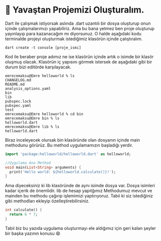 # 🚙 Yavaştan Projemizi Oluşturalım.

Dart ile çalışmak istiyorsak aslında .dart uzantılı bir dosya oluşturup onun içinde çalışmalarımızı yapabiliriz. Ama bu bana yetmez ben proje oluşturup yayınlayıp para kazanacağım mı diyorsunuz. O halde aşağıdaki kodu terminalde projeyi oluşturmak istediğimiz klasörün içinde çalıştıralım.

```
dart create -t console [proje_ismi]
```

Kod ile beraber proje adımız ne ise klasörün içinde artık o isimde bir klasör oluşmuş olacak. Klasörün iç yapısını görmek istersek de aşağıdaki gibi bir durum bizi editörde karşılayacak.

```
emrecemaksu@Emre helloworld % ls
CHANGELOG.md            
README.md               
analysis_options.yaml   
bin                     
lib                     
pubspec.lock            
pubspec.yaml            
test
emrecemaksu@Emre helloworld % cd bin
emrecemaksu@Emre bin % ls
helloworld.dart
emrecemaksu@Emre lib % ls
helloworld.dart
```

Biraz inceleyecek olursak bin klasöründe olan dosyanın içinde main methodunu görürüz. Bu method uygulamamızın başladığı yerdir.&#x20;

```dart
import 'package:helloworld/helloworld.dart' as helloworld;

//Uygulama Ana Method
void main(List<String> arguments) {
  print('Hello world: ${helloworld.calculate()}!');
}
```

Ama diyeceksiniz ki lib klasöründe de aynı isimde dosya var. Dosya isimleri kadar içerik de önemlidir. lib de hesap yapıtğımız Methodumuz mevcut ve mainden bu methodu çağırıp işlemimizi yaptırıyoruz. Tabii ki siz istediğiniz gibi methodları ekleyip özelleştirebilirsiniz.

```dart
int calculate() {
  return 6 * 7;
}
```

Tabii biz bu yazıda uygulama oluşturmayı ele aldığımız için geri kalan şeyler bir başka yazının konusu :smile:
